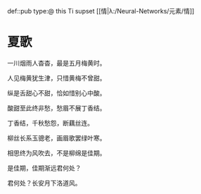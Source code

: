 def::pub type:@ this Ti supset [[情|λ:/Neural-Networks/元素/情]]

# 夏歌

一川烟雨人杳杳，最是五月梅黄时。

人见梅黄犹生津，只惜黄梅不曾甜。

纵是舌甜心不甜，恰如惜别心中酸。

酸甜至此终非愁，愁眉不展丁香结。

丁香结，千秋愁怨，断藕丝连。

柳丝长系玉骢老，画眉歌罢绿叶寒。

相思终为风吹去，不是柳绵是佳期。

是佳期，佳期渐远君何处？

君何处？长安月下洛道风。